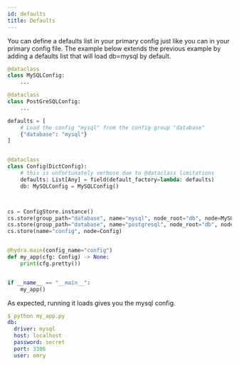 ```yaml
---
id: defaults
title: Defaults
---
```


You can define a defaults list in your primary config just like you can in your primary config file.
The example below extends the previous example by adding a defaults list that will load db=mysql by default.

```python
@dataclass
class MySQLConfig:
    ...

@dataclass
class PostGreSQLConfig:
    ...

defaults = [
    # Load the config "mysql" from the config group "database"
    {"database": "mysql"}
]


@dataclass
class Config(DictConfig):
    # this is unfortunately verbose due to @dataclass limitations
    defaults: List[Any] = field(default_factory=lambda: defaults)
    db: MySQLConfig = MySQLConfig()



cs = ConfigStore.instance()
cs.store(group_path="database", name="mysql", node_root="db", node=MySQLConfig)
cs.store(group_path="database", name="postgresql", node_root="db", node=PostGreSQLConfig)
cs.store(name="config", node=Config)


@hydra.main(config_name="config")
def my_app(cfg: Config) -> None:
    print(cfg.pretty())


if __name__ == "__main__":
    my_app()
```
As expected, running it loads gives you the mysql config.
```yaml
$ python my_app.py
db:
  driver: mysql
  host: localhost
  password: secret
  port: 3306
  user: omry
```